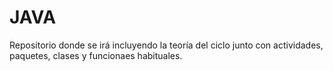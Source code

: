 # JAVA

Repositorio donde se irá incluyendo la teoría del ciclo junto con actividades, paquetes, clases y funcionaes habituales.